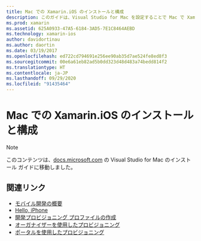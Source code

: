 ```yaml
---
title: Mac での Xamarin.iOS のインストールと構成
description: このガイドは、Visual Studio for Mac を設定することで Mac で Xamarin.iOS をインストールし、構成する方法を記した指示にリンクしています。
ms.prod: xamarin
ms.assetid: 625A0933-47A5-6184-3AD5-7E1C8464AEBD
ms.technology: xamarin-ios
author: davidortinau
ms.author: daortin
ms.date: 03/19/2017
ms.openlocfilehash: ed722cd794691e256ee90ab35d7ae524fe8ed8f3
ms.sourcegitcommit: 00e6a61eb82ad5b0dd323d48d483a74bedd814f2
ms.translationtype: HT
ms.contentlocale: ja-JP
ms.lasthandoff: 09/29/2020
ms.locfileid: "91435464"
---
```

# <a name="installing-and-configuring-xamarinios-on-a-mac"></a>Mac での Xamarin.iOS のインストールと構成

> [!NOTE]
> このコンテンツは、[docs.microsoft.com](/visualstudio/mac/installation) の Visual Studio for Mac のインストール ガイドに移動しました。

## <a name="related-links"></a>関連リンク

- [モバイル開発の概要](~/cross-platform/get-started/introduction-to-mobile-development.md)
- [Hello, iPhone](~/ios/get-started/hello-ios/index.md)
- [開発プロビジョニング プロファイルの作成](https://developer.apple.com/library/ios/#documentation/ToolsLanguages/Conceptual/DevPortalGuide/CreatingandDownloadingDevelopmentProvisioningProfiles/CreatingandDownloadingDevelopmentProvisioningProfiles.html)
- [オーガナイザーを使用したプロビジョニング](https://developer.apple.com/library/ios/#recipes/xcode_help-devices_organizer/articles/provision_device_for_development-generic.html)
- [ポータルを使用したプロビジョニング](https://developer.apple.com/library/ios/#recipes/ProvisioningPortal_Recipes/DownloadingaProvisioningProfile/DownloadingaProvisioningProfile.html)